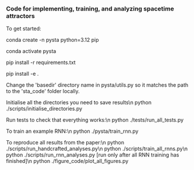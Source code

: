 
### Code for implementing, training, and analyzing spacetime attractors

To get started:

conda create -n pysta python=3.12 pip

conda activate pysta

pip install -r requirements.txt

pip install -e .

Change the 'basedir' directory name in pysta/utils.py so it matches the path to the 'sta_code' folder locally.

Initialise all the directories you need to save results\n
python ./scripts/initialise_directories.py

Run tests to check that everything works:\n
python ./tests/run_all_tests.py

To train an example RNN:\n
python ./pysta/train_rnn.py

To reproduce all results from the paper:\n
python ./scripts/run_handcrafted_analyses.py\n
python ./scripts/train_all_rnns.py\n
python ./scripts/run_rnn_analyses.py [run only after all RNN training has finished]\n
python ./figure_code/plot_all_figures.py

